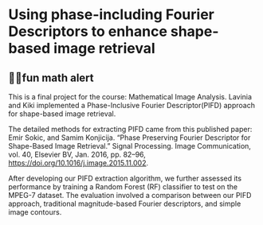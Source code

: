 #  Using phase-including Fourier Descriptors to enhance shape-based image retrieval

## 💁‍♀️fun math alert

This is a final project for the course: Mathematical Image Analysis. Lavinia and Kiki implemented a Phase-Inclusive Fourier Descriptor(PIFD) approach for shape-based image retrieval.

The detailed methods for extracting PIFD came from this published paper: Emir Sokic, and Samim Konjicija. “Phase Preserving Fourier Descriptor for Shape-Based Image Retrieval.” Signal Processing. Image Communication, vol. 40, Elsevier BV, Jan. 2016, pp. 82–96, https://doi.org/10.1016/j.image.2015.11.002.

After developing our PIFD extraction algorithm, we further assessed its performance by training a Random Forest (RF) classifier to test on the MPEG-7 dataset. The evaluation involved a comparison between our PIFD approach, traditional magnitude-based Fourier descriptors, and simple image contours.

‌



